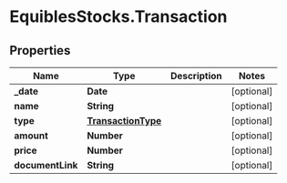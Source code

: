 # EquiblesStocks.Transaction

## Properties
Name | Type | Description | Notes
------------ | ------------- | ------------- | -------------
**_date** | **Date** |  | [optional] 
**name** | **String** |  | [optional] 
**type** | [**TransactionType**](TransactionType.md) |  | [optional] 
**amount** | **Number** |  | [optional] 
**price** | **Number** |  | [optional] 
**documentLink** | **String** |  | [optional] 
